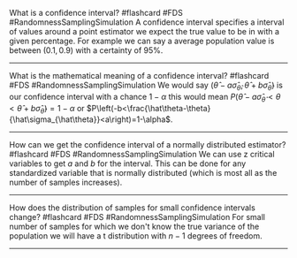 What is a confidence interval? #flashcard #FDS #RandomnessSamplingSimulation 
	A confidence interval specifies a interval of values around a point estimator we expect the true value to be in with a given percentage. For example we can say a average population value is between $(0.1,0.9)$ with a certainty of $95\%$.

---
What is the mathematical meaning of a confidence interval? #flashcard #FDS #RandomnessSamplingSimulation 
	We would say $(\hat\theta-a\hat\sigma_{\hat\theta},\hat\theta+b\hat\sigma_{\hat\theta})$ is our confidence interval with a chance $1-\alpha$ this would mean $P(\hat\theta-a\hat\sigma_{\hat\theta}<\theta<\hat\theta+b\hat\sigma_{\hat\theta})=1-\alpha$ or $P\left(-b<\frac{\hat\theta-\theta}{\hat\sigma_{\hat\theta}}<a\right)=1-\alpha$.

---
How can we get the confidence interval of a normally distributed estimator? #flashcard #FDS #RandomnessSamplingSimulation 
	We can use z critical variables to get $a$ and $b$ for the interval. This can be done for any standardized variable that is normally distributed (which is most all as the number of samples increases).

---
How does the distribution of samples for small confidence intervals change? #flashcard #FDS #RandomnessSamplingSimulation 
	For small number of samples for which we don't know the true variance of the population we will have a t distribution with $n-1$ degrees of freedom.

---
